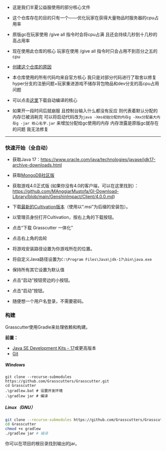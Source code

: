 - 这是我们半夏公益服使用的部分核心文件

- 这个仓库存在的目的只有一个——优化玩家在获得大量物品时服务器的cpu占用率

- 原版gc在玩家使用 /give all 指令时会将cpu占满 且还会持续几秒到十几秒的高占用率

- 现在使用此仓库的核心 玩家在使用 /give all 指令时只会占用不到百分之五的cpu

- [创建这个仓库的原因](https://github.com/Grasscutters/Grasscutter/issues/2458)

- 本仓库使用的所有代码均来自官方核心 我只是对部分代码进行了取舍以修复hyper分支的注册问题+玩家重进游戏不储存背包物品和dev分支的高cpu占用问题

- 可以点击[这里](https://github.com/BanxiaServer/Grasscutter/actions/workflows/build.yml)下载自动编译的核心
- 如果开一段时间后就崩服 且控制台输入什么都没有反应 则代表着默认分配的内存已被消耗完 可以将启动代码改为`java -Xms初始分配的内存g -Xmx分配最大内存g -jar 核心名字.jar` 来增加分配给gc使用的内存 内存泄露是原版gc就存在的问题 我无法修复



---

### 快速开始（全自动）

- 获取Java 17：https://www.oracle.com/java/technologies/javase/jdk17-archive-downloads.html
- 获取[MongoDB社区版](https://www.mongodb.com/try/download/community)
- 获取游戏4.0正式版 (如果你没有4.0的客户端，可以在这里找到）：https://github.com/MAnggiarMustofa/GI-Download-Library/blob/main/GenshinImpact/Client/4.0.0.md)

- 下载[最新的Cultivation版本](https://github.com/Grasscutters/Cultivation/releases/latest)（使用以“.msi”为后缀的安装包）。
- 以管理员身份打开Cultivation，按右上角的下载按钮。
- 点击“下载 Grasscutter 一体化”
- 点击右上角的齿轮
- 将游戏安装路径设置为你游戏所在的位置。
- 将自定义Java路径设置为`C:\Program Files\Java\jdk-17\bin\java.exe`
- 保持所有其它设置为默认值

- 点击“启动”按钮旁边的小按钮。
- 点击“启动”按钮。
- 随便想一个用户名登录，不需要密码。

### 构建

Grasscutter使用Gradle来处理依赖和构建。

**前置：**

- [Java SE Development Kits - 17](https://www.oracle.com/java/technologies/javase/jdk17-archive-downloads.html)或更高版本
- [Git](https://git-scm.com/downloads)

##### Windows

```shell
git clone --recurse-submodules https://github.com/Grasscutters/Grasscutter.git
cd Grasscutter
.\gradlew.bat # 设置开发环境
.\gradlew jar # 编译
```

##### Linux（GNU）

```bash
git clone --recurse-submodules https://github.com/Grasscutters/Grasscutter.git
cd Grasscutter
chmod +x gradlew
./gradlew jar # 编译
```

你可以在项目的根目录找到输出的jar。

